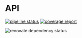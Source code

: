 # API
[![pipeline status](https://gitlab.com/Manon-Rbd/API/badges/master/pipeline.svg)](https://gitlab.com/Manon-Rbd/API/-/commits/master)
[![coverage report](https://gitlab.com/Manon-Rbd/API/badges/master/coverage.svg)](https://gitlab.com/Manon-Rbd/API/-/commits/master)

![renovate dependency status](https://renovatebot.com/badges/dependency-status.svg?repo=mspr-ci/docs.snapcraft.io&branch=master)

